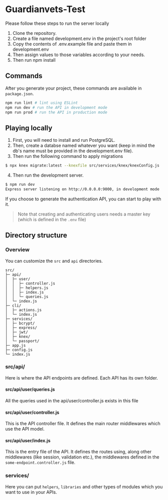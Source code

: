 # Guardianvets-Test

Please follow these steps to run the server locally

1. Clone the repository.
2. Create a file named development.env in the project's root folder
3. Copy the contents of .env.example file and paste them in development.env
4. Then assign values to those variables according to your needs.
5. Then run npm install

## Commands

After you generate your project, these commands are available in `package.json`.

```bash
npm run lint # lint using ESLint
npm run dev # run the API in development mode
npm run prod # run the API in production mode
```

## Playing locally

1. First, you will need to install and run PostgreSQL.
2. Then, create a databse named whatever you want (keep in mind the db's name must be provided in the development.env file).
3. Then run the following command to apply migrations

```bash
$ npx knex migrate:latest --knexfile src/services/knex/knexConfig.js
```

4. Then run the development server.

```bash
$ npm run dev
Express server listening on http://0.0.0.0:9000, in development mode
```

If you choose to generate the authentication API, you can start to play with it.

> Note that creating and authenticating users needs a master key (which is defined in the `.env` file)

## Directory structure

### Overview

You can customize the `src` and `api` directories.

```
src/
├─ api/
│  ├─ user/
│  │  ├─ controller.js
│  │  ├─ helpers.js
│  │  ├─ index.js
│  │  └─ queries.js
│  └─ index.js
├─ cli/
│  ├─ actions.js
│  └─ index.js
├─ services/
│  ├─ bcrypt/
│  ├─ express/
│  ├─ jwt/
│  ├─ knex/
│  └─ passport/
├─ app.js
├─ config.js
└─ index.js
```

### src/api/

Here is where the API endpoints are defined. Each API has its own folder.

#### src/api/user/queries.js

All the queries used in the api/user/controller.js exists in this file

#### src/api/user/controller.js

This is the API controller file. It defines the main router middlewares which use the API model.

#### src/api/user/index.js

This is the entry file of the API. It defines the routes using, along other middlewares (like session, validation etc.), the middlewares defined in the `some-endpoint.controller.js` file.

### services/

Here you can put `helpers`, `libraries` and other types of modules which you want to use in your APIs.

